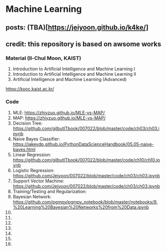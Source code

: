 # Machine Learning

## posts: (TBA)[https://jeiyoon.github.io/k4ke/]

## credit: this repository is based on awsome works

### Material (Il-Chul Moon, KAIST)
1) Introduction to Artificial Intelligence and Machine Learning I
2) Introduction to Artificial Intelligence and Machine Learning II
3) Artificial Intelligence and Machine Learning (Advanced)

https://kooc.kaist.ac.kr/


### Code
1) MLE: https://zhiyzuo.github.io/MLE-vs-MAP/
1) MAP: https://zhiyzuo.github.io/MLE-vs-MAP/
2) Decision Tree: https://github.com/gilbutITbook/007022/blob/master/code/ch03/ch03.ipynb
3) Naive Bayes Classifier: https://jakevdp.github.io/PythonDataScienceHandbook/05.05-naive-bayes.html
4) Linear Regression: https://github.com/gilbutITbook/007022/blob/master/code/ch10/ch10.ipynb
4) Logistic Regression: https://github.com/Jeiyoon/007022/blob/master/code/ch03/ch03.ipynb
5) Support Vector Machine: https://github.com/Jeiyoon/007022/blob/master/code/ch03/ch03.ipynb
6) Training/Testing and Regularization: 
7) Bayesian Network: https://github.com/pgmpy/pgmpy_notebook/blob/master/notebooks/9.%20Learning%20Bayesian%20Networks%20from%20Data.ipynb
8)
9)
10)
11)
12)
13)
14)

